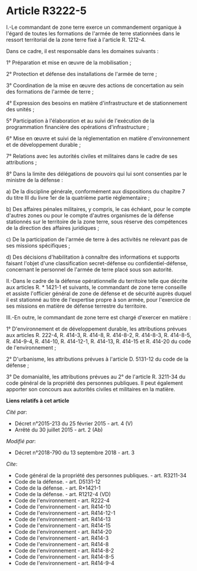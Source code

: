 # Article R3222-5

I.-Le commandant de zone terre exerce un commandement organique à l'égard de toutes les formations de l'armée de terre
stationnées dans le ressort territorial de la zone terre fixé à l'article R. 1212-4.

Dans ce cadre, il est responsable dans les domaines suivants :

1° Préparation et mise en œuvre de la mobilisation ;

2° Protection et défense des installations de l'armée de terre ;

3° Coordination de la mise en œuvre des actions de concertation au sein des formations de l'armée de terre ;

4° Expression des besoins en matière d'infrastructure et de stationnement des unités ;

5° Participation à l'élaboration et au suivi de l'exécution de la programmation financière des opérations d'infrastructure ;

6° Mise en œuvre et suivi de la réglementation en matière d'environnement et de développement durable ;

7° Relations avec les autorités civiles et militaires dans le cadre de ses attributions ;

8° Dans la limite des délégations de pouvoirs qui lui sont consenties par le ministre de la défense :

a) De la discipline générale, conformément aux dispositions du chapitre 7 du titre III du livre 1er de la quatrième partie
réglementaire ;

b) Des affaires pénales militaires, y compris, le cas échéant, pour le compte d'autres zones ou pour le compte d'autres
organismes de la défense stationnés sur le territoire de la zone terre, sous réserve des compétences de la direction des
affaires juridiques ;

c) De la participation de l'armée de terre à des activités ne relevant pas de ses missions spécifiques ;

d) Des décisions d'habilitation à connaître des informations et supports faisant l'objet d'une classification secret-défense
ou confidentiel-défense, concernant le personnel de l'armée de terre placé sous son autorité.

II.-Dans le cadre de la défense opérationnelle du territoire telle que décrite aux articles R. * 1421-1 et suivants, le
commandant de zone terre conseille et assiste l'officier général de zone de défense et de sécurité auprès duquel il est
stationné au titre de l'expertise propre à son armée, pour l'exercice de ses missions en matière de défense terrestre du
territoire.

III.-En outre, le commandant de zone terre est chargé d'exercer en matière :

1° D'environnement et de développement durable, les attributions prévues aux articles R. 222-4, R. 414-3, R. 414-8, R.
414-8-2, R. 414-8-3, R. 414-8-5, R. 414-9-4, R. 414-10, R. 414-12-1, R. 414-13, R. 414-15 et R. 414-20 du code de
l'environnement ;

2° D'urbanisme, les attributions prévues à l'article D. 5131-12 du code de la défense ;

3° De domanialité, les attributions prévues au 2° de l'article R. 3211-34 du code général de la propriété des personnes
publiques. Il peut également apporter son concours aux autorités civiles et militaires en la matière.

**Liens relatifs à cet article**

_Cité par_:

  - Décret n°2015-213 du 25 février 2015 - art. 4 (V)
  - Arrêté du 30 juillet 2015 - art. 2 (Ab)

_Modifié par_:

  - Décret n°2018-790 du 13 septembre 2018 - art. 3

_Cite_:

  - Code général de la propriété des personnes publiques. - art. R3211-34
  - Code de la défense. - art. D5131-12
  - Code de la défense. - art. R*1421-1
  - Code de la défense. - art. R1212-4 (VD)
  - Code de l'environnement - art. R222-4
  - Code de l'environnement - art. R414-10
  - Code de l'environnement - art. R414-12-1
  - Code de l'environnement - art. R414-13
  - Code de l'environnement - art. R414-15
  - Code de l'environnement - art. R414-20
  - Code de l'environnement - art. R414-3
  - Code de l'environnement - art. R414-8
  - Code de l'environnement - art. R414-8-2
  - Code de l'environnement - art. R414-8-5
  - Code de l'environnement - art. R414-9-4
